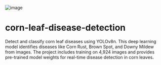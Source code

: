 ![image](https://github.com/user-attachments/assets/ec30c191-95c0-4ef9-a69a-0ddb5ac4f63a)

# corn-leaf-disease-detection
 Detect and classify corn leaf diseases using YOLOv8n. This deep learning model identifies diseases like Corn Rust, Brown Spot, and Downy Mildew from images. The project includes training on 4,924 images and provides pre-trained model weights for real-time disease detection in corn leaves.
